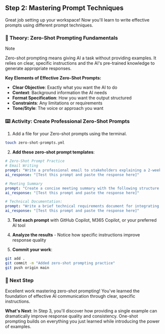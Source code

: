 ## Step 2: Mastering Prompt Techniques

Great job setting up your workspace! Now you'll learn to write effective prompts using different prompt techniques.

### 📖 Theory: Zero-Shot Prompting Fundamentals

> [!NOTE]
> Zero-shot prompting means giving AI a task without providing examples. It relies on clear, specific instructions and the AI's pre-trained knowledge to generate appropriate responses.

**Key Elements of Effective Zero-Shot Prompts:**

- **Clear Objective**: Exactly what you want the AI to do
- **Context**: Background information the AI needs
- **Format Specification**: How you want the output structured
- **Constraints**: Any limitations or requirements
- **Tone/Style**: The voice or approach you want

### ⌨️ Activity: Create Professional Zero-Shot Prompts

1. Add a file for your Zero-shot prompts using the terminal.

```bash
touch zero-shot-prompts.yml
```

2. **Add these zero-shot prompt templates**:
   
```yaml
# Zero-Shot Prompt Practice
# Email Writing
prompt: "Write a professional email to stakeholders explaining a 2-week delay in the WhatsApp integration project. Include an apology, brief explanation of technical challenges, revised timeline, and next steps. Keep the tone professional but reassuring."
ai_response: "[Test this prompt and paste the response here]"

# Meeting Summary
prompt: "Create a concise meeting summary with the following structure: Key Decisions, Action Items (with owners and deadlines), and Next Meeting Date. Write it for a project status meeting about implementing WhatsApp customer service capabilities."
ai_response: "[Test this prompt and paste the response here]"

# Technical Documentation:
prompt: "Write a brief technical requirements document for integrating WhatsApp Business API into an existing customer service system. Include sections for: Overview, Technical Requirements, Integration Points, and Success Criteria. Use bullet points and keep it under 300 words."
ai_response: "[Test this prompt and paste the response here]"
```

3. **Test each prompt** with GitHub Copilot, M365 Copilot, or your preferred AI tool

4. **Analyze the results** - Notice how specific instructions improve response quality

5. **Commit your work**:
```bash
git add .
git commit -m "Added zero-shot prompting practice"
git push origin main
```

### 🎯 Next Step

Excellent work mastering zero-shot prompting! You've learned the foundation of effective AI communication through clear, specific instructions.

**What's Next**: In Step 3, you'll discover how providing a single example can dramatically improve response quality and consistency. One-shot prompting builds on everything you just learned while introducing the power of examples.
